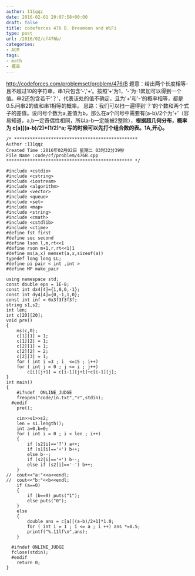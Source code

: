 ```yaml
---
author: 111qqz
date: 2016-02-01 20:07:58+00:00
draft: false
title: codeforces 476 B. Dreamoon and WiFi
type: post
url: /2016/02/cf476b/
categories:
- ACM
tags:
- math
- 概率
---
```


http://codeforces.com/problemset/problem/476/B
题意：给出两个长度相等-且不超过10的字符串，串1只包含‘-’,'+‘。按照‘+’为1，‘-’为-1累加可以得到一个值。串2还包含若干‘？’，代表该处的值不确定，且为'+'和'-'的概率相等，都是0.5.问串2的值和串1相等的概率。
思路：我们可以扫一遍得到‘？’的个数和两个式子的差值。设问号个数为a,差值为b，那么在a个问号中需要有(a-b)/2个为‘+’（容易知道，a,b一定奇偶性相同，所以a-b一定能被2整除），**根据超几何分布，概率为 c[a][(a-b)/2]*(1/2)^a; 写的时候可以先打个组合数的表。1A,开心。**





    
    /* ***********************************************
    Author :111qqz
    Created Time :2016年02月02日 星期二 03时32分39秒
    File Name :code/cf/problem/476B.cpp
    ************************************************ */
    
    #include <cstdio>
    #include <cstring>
    #include <iostream>
    #include <algorithm>
    #include <vector>
    #include <queue>
    #include <set>
    #include <map>
    #include <string>
    #include <cmath>
    #include <cstdlib>
    #include <ctime>
    #define fst first
    #define sec second
    #define lson l,m,rt<<1
    #define rson m+1,r,rt<<1|1
    #define ms(a,x) memset(a,x,sizeof(a))
    typedef long long LL;
    #define pi pair < int ,int >
    #define MP make_pair
    
    using namespace std;
    const double eps = 1E-8;
    const int dx4[4]={1,0,0,-1};
    const int dy4[4]={0,-1,1,0};
    const int inf = 0x3f3f3f3f;
    string s1,s2;
    int len;
    int c[20][20];
    void pre()
    {
        ms(c,0);
        c[1][1] = 1;
        c[1][2] = 1;
        c[2][1] = 1;
        c[2][2] = 2;
        c[2][3] = 1;
        for ( int i =3 ; i  <=15 ; i++)
    	for ( int j = 0 ; j <= i ; j++)
    	    c[i][j+1] = c[i-1][j+1]+c[i-1][j];
    }
    int main()
    {
    	#ifndef  ONLINE_JUDGE 
    	freopen("code/in.txt","r",stdin);
      #endif
    	pre();
    
    	cin>>s1>>s2;
    	len = s1.length();
    	int a=0,b=0;
    	for ( int i = 0 ; i < len ; i++)
    	{
    	    if (s2[i]=='?') a++;
    	    if (s1[i]=='+') b++;
    		else b--;
    	    if (s2[i]=='+') b--;
    		else if (s2[i]=='-') b++;
    	}
    //	cout<<"a:"<<a<<endl;
    //	cout<<"b:"<<b<<endl;
    	if (a==0)
    	{
    	    if (b==0) puts("1");
    	    else puts("0");
    	}
    	else
    	{
    	    double ans = c[a][(a-b)/2+1]*1.0;
    	    for ( int i = 1 ; i <= a ; i ++) ans *=0.5;
    	    printf("%.11lf\n",ans);
    	}
    
      #ifndef ONLINE_JUDGE  
      fclose(stdin);
      #endif
        return 0;
    }
    




